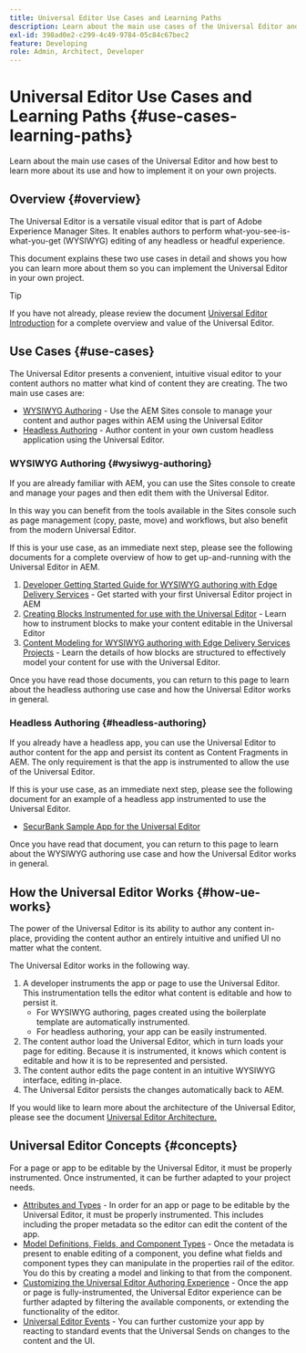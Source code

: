 ```yaml
---
title: Universal Editor Use Cases and Learning Paths
description: Learn about the main use cases of the Universal Editor and how best to learn about its use and how to implement it on your own projects.
exl-id: 398ad0e2-c299-4c49-9784-05c84c67bec2
feature: Developing
role: Admin, Architect, Developer
---
```

# Universal Editor Use Cases and Learning Paths {#use-cases-learning-paths}

Learn about the main use cases of the Universal Editor and how best to learn more about its use and how to implement it on your own projects.

## Overview {#overview}

The Universal Editor is a versatile visual editor that is part of Adobe Experience Manager Sites. It enables authors to perform what-you-see-is-what-you-get (WYSIWYG) editing of any headless or headful experience.

This document explains these two use cases in detail and shows you how you can learn more about them so you can implement the Universal Editor in your own project.

>[!TIP]
>
>If you have not already, please review the document [Universal Editor Introduction](/help/implementing/universal-editor/introduction.md) for a complete overview and value of the Universal Editor.

## Use Cases {#use-cases}

The Universal Editor presents a convenient, intuitive visual editor to your content authors no matter what kind of content they are creating. The two main use cases are:

* [WYSIWYG Authoring](#wysiwyg-authoring) - Use the AEM Sites console to manage your content and author pages within AEM using the Universal Editor
* [Headless Authoring](#headless-authoring) - Author content in your own custom headless application using the Universal Editor.

### WYSIWYG Authoring {#wysiwyg-authoring}

If you are already familiar with AEM, you can use the Sites console to create and manage your pages and then edit them with the Universal Editor.

In this way you can benefit from the tools available in the Sites console such as page management (copy, paste, move) and workflows, but also benefit from the modern Universal Editor.

If this is your use case, as an immediate next step, please see the following documents for a complete overview of how to get up-and-running with the Universal Editor in AEM.

1. [Developer Getting Started Guide for WYSIWYG authoring with Edge Delivery Services](/help/edge/wysiwyg-authoring/edge-dev-getting-started.md) - Get started with your first Universal Editor project in AEM
1. [Creating Blocks Instrumented for use with the Universal Editor](/help/edge/wysiwyg-authoring/create-block.md) - Learn how to instrument blocks to make your content editable in the Universal Editor
1. [Content Modeling for WYSIWYG authoring with Edge Delivery Services Projects](/help/edge/wysiwyg-authoring/content-modeling.md) - Learn the details of how blocks are structured to effectively model your content for use with the Universal Editor.

Once you have read those documents, you can return to this page to learn about the headless authoring use case and how the Universal Editor works in general.

### Headless Authoring {#headless-authoring}

If you already have a headless app, you can use the Universal Editor to author content for the app and persist its content as Content Fragments in AEM. The only requirement is that the app is instrumented to allow the use of the Universal Editor.

If this is your use case, as an immediate next step, please see the following document for an example of a headless app instrumented to use the Universal Editor.

* [SecurBank Sample App for the Universal Editor](/help/implementing/universal-editor/securbank.md)

Once you have read that document, you can return to this page to learn about the WYSIWYG authoring use case and how the Universal Editor works in general.

## How the Universal Editor Works {#how-ue-works}

The power of the Universal Editor is its ability to author any content in-place, providing the content author an entirely intuitive and unified UI no matter what the content.

The Universal Editor works in the following way.

1. A developer instruments the app or page to use the Universal Editor. This instrumentation tells the editor what content is editable and how to persist it.
   * For WYSIWYG authoring, pages created using the boilerplate template are automatically instrumented.
   * For headless authoring, your app can be easily instrumented.
1. The content author load the Universal Editor, which in turn loads your page for editing. Because it is instrumented, it knows which content is editable and how it is to be represented and persisted.
1. The content author edits the page content in an intuitive WYSIWYG interface, editing in-place.
1. The Universal Editor persists the changes automatically back to AEM.

If you would like to learn more about the architecture of the Universal Editor, please see the document [Universal Editor Architecture.](/help/implementing/universal-editor/architecture.md)

## Universal Editor Concepts {#concepts}

For a page or app to be editable by the Universal Editor, it must be properly instrumented. Once instrumented, it can be further adapted to your project needs.

* [Attributes and Types](/help/implementing/universal-editor/attributes-types.md) - In order for an app or page to be editable by the Universal Editor, it must be properly instrumented. This includes including the proper metadata so the editor can edit the content of the app. 
* [Model Definitions, Fields, and Component Types](/help/implementing/universal-editor/field-types.md) - Once the metadata is present to enable editing of a component, you define what fields and component types they can manipulate in the properties rail of the editor. You do this by creating a model and linking to that from the component.
* [Customizing the Universal Editor Authoring Experience](/help/implementing/universal-editor/customizing.md) - Once the app or page is fully-instrumented, the Universal Editor experience can be further adapted by filtering the available components, or extending the functionality of the editor.
* [Universal Editor Events](/help/implementing/universal-editor/events.md) - You can further customize your app by reacting to standard events that the Universal Sends on changes to the content and the UI.
